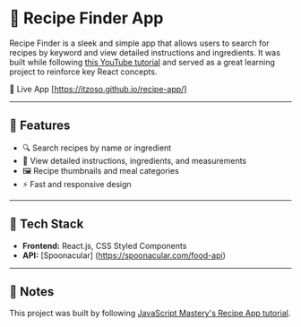 # 🍳 Recipe Finder App

Recipe Finder is a sleek and simple app that allows users to search for recipes by keyword and view detailed instructions and ingredients. It was built while following [this YouTube tutorial](https://www.youtube.com/watch?v=xc4uOzlndAk&t=100s) and served as a great learning project to reinforce key React concepts.

🔗 Live App [https://itzoso.github.io/recipe-app/]

---

## 🚀 Features

- 🔍 Search recipes by name or ingredient
- 📖 View detailed instructions, ingredients, and measurements
- 🖼️ Recipe thumbnails and meal categories
- ⚡ Fast and responsive design

---

## 🧰 Tech Stack

- **Frontend:** React.js, CSS Styled Components
- **API:** [Spoonacular] (https://spoonacular.com/food-api)

---

## 📝 Notes

This project was built by following [JavaScript Mastery's Recipe App tutorial](https://www.youtube.com/watch?v=xc4uOzlndAk&t=100s).
